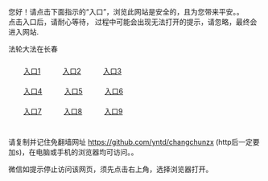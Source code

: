 您好！请点击下面指示的“入口”，浏览此网站是安全的，且为您带来平安。。 <br/>
点击入口后，请耐心等待， 过程中可能会出现无法打开的提示，请忽略，最终会进入网站. </br>

法轮大法在长春<br/>
<div style="padding:10px"><a style="margin:20px" target="_blank" href="https://d383c4azfmv0d.cloudfront.net/2Qpsp?czcegm" id="ccLink1" rel="nofollow">入口1</a> <a target="_blank" style="margin:20px" href="https://d3j8mr4nbh8ii.cloudfront.net/2Qpsp?kmxdyh" id="ccLink2" rel="nofollow">入口2</a> <a style="margin:20px" target="_blank" href="https://d1qlpl36vfevkb.cloudfront.net/2Qpsp?vjvzzvl" id="ccLink3" rel="nofollow">入口3</a></div>

<div style="padding:10px" ><a style="margin:20px" target="_blank" href="https://d383c4azfmv0d.cloudfront.net/2Qpsp?czcegm" id="ccLink4" rel="nofollow">入口4</a> <a style="margin:20px" href="https://d3j8mr4nbh8ii.cloudfront.net/2Qpsp?kmxdyh" target="_blank" id="ccLink5" rel="nofollow">入口5</a> <a style="margin:20px" href="https://d1qlpl36vfevkb.cloudfront.net/2Qpsp?vjvzzvl" target="_blank" id="ccLink6" rel="nofollow">入口6</a></div>

<div style="padding:10px"><a style="margin:20px" target="_blank" href="https://d383c4azfmv0d.cloudfront.net/2Qpsp?czcegm" id="ccLink7" rel="nofollow">入口7</a> <a style="margin:20px" href="https://d3j8mr4nbh8ii.cloudfront.net/2Qpsp?kmxdyh" target="_blank" id="ccLink8" rel="nofollow">入口8</a> <a style="margin:20px" target="_blank" href="https://d1qlpl36vfevkb.cloudfront.net/2Qpsp?vjvzzvl" id="ccLink9" rel="nofollow">入口9</a></div>

<br/>



请复制并记住免翻墙网址 https://github.com/yntd/changchunzx (http后一定要加s)，在电脑或手机的浏览器均可访问。。<br/>

微信如提示停止访问该网页，须先点击右上角，选择浏览器打开。

